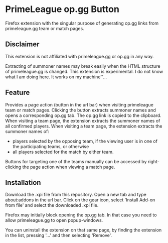 # PrimeLeague op.gg Button
Firefox extension with the singular purpose of generating op.gg links from primeleague.gg team or match pages.

## Disclaimer
This extension is not affiliated with primeleague.gg or op.gg in any way.

Extracting of summoner names may break easily when the HTML structure of primeleague.gg is changed.
This extension is experimental. I do not know what I am doing here. It works on my machine™...

## Feature
Provides a page action (button in the url bar) when visiting primeleague team or match pages.
Clicking the button extracts summoner names and opens a corresponding op.gg tab. The op.gg link is copied to the
clipboard.
When visiting a team page, the extension extracts the summoner names of all confirmed players.
When visiting a team page, the extension extracts the summoner names of:

- players selected by the opposing team, if the viewing user is in one of the participating teams, or otherwise
- all players selected for the match by either team.

Buttons for targeting one of the teams manually can be accessed by right-clicking the page action when viewing a match page.

## Installation
Download the .xpi file from this repository. Open a new tab and type about:addons in the url bar.
Click on the gear icon, select 'Install Add-on from file' and select the downloaded .xpi file.

Firefox may initially block opening the op.gg tab. In that case you need to allow primeleague.gg to open popup-windows.

You can uninstall the extension on that same page, by finding the extension in the list, pressing '...' and then
selecting 'Remove'.